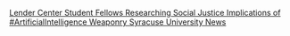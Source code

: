 [Lender Center Student Fellows Researching Social Justice Implications of #ArtificialIntelligence Weaponry   Syracuse University News](https://qi.tc/qi/111518)